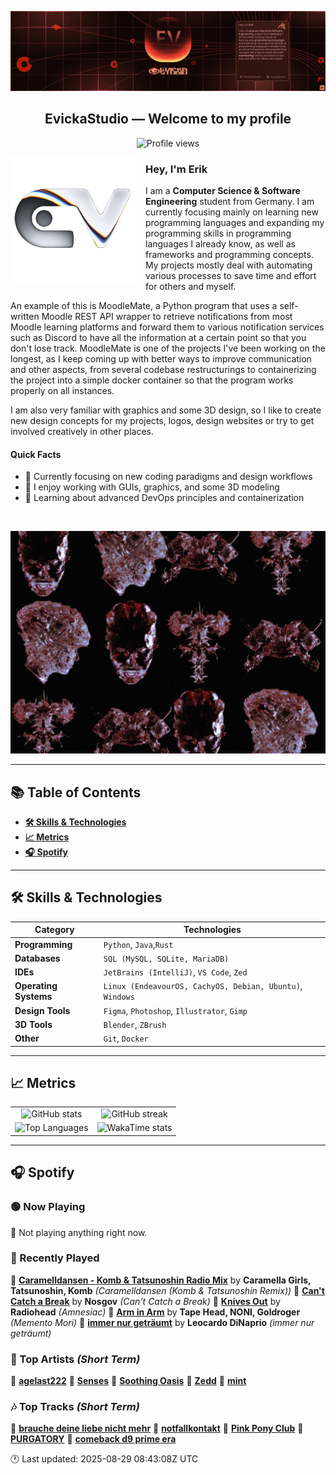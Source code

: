 <p align="center">
  <img src="assets/banner_2.webp" alt="Evicka Studio Banner" />
</p>

<h2 align="center">EvickaStudio — Welcome to my profile</h2>

<p align="center">
  <img src="https://komarev.com/ghpvc/?username=EvickaStudio&style=plastic&abbreviated=true&color=ff69b4" alt="Profile views" />
  <!-- Centering reference: using container alignment per CSS text-align guidance -->
</p>

<p>
  <img align="left" src="assets/liquid-logo-500.gif" alt="Evicka EV Logo" width="200" style="margin-right: 16px; margin-bottom: 8px;"/>
</p>

<h3>Hey, I'm Erik</h3>
<p>
  I am a <strong>Computer Science & Software Engineering</strong> student from
  Germany. I am currently focusing mainly on learning new programming
  languages and expanding my programming skills in programming languages I
  already know, as well as frameworks and programming concepts. My projects
  mostly deal with automating various processes to save time and effort for
  others and myself.
</p>
<p>
  An example of this is MoodleMate, a Python program that uses a
  self-written Moodle REST API wrapper to retrieve notifications from most
  Moodle learning platforms and forward them to various notification
  services such as Discord to have all the information at a certain point
  so that you don't lose track. MoodleMate is one of the projects I've been
  working on the longest, as I keep coming up with better ways to improve
  communication and other aspects, from several codebase restructurings to
  containerizing the project into a simple docker container so that the
  program works properly on all instances.
</p>
<p>
  I am also very familiar with graphics and some 3D design, so I like to
  create new design concepts for my projects, logos, design websites or try
  to get involved creatively in other places.
</p>

<h4>Quick Facts</h4>
<ul>
  <li>🔬 Currently focusing on new coding paradigms and design workflows</li>
  <li>👀 I enjoy working with GUIs, graphics, and some 3D modeling</li>
  <li>🌱 Learning about advanced DevOps principles and containerization</li>
  
</ul>

<br clear="left"/>

<p align="center">
  <img src="assets/evkheadpostersmol.webp" alt="Evicka poster collage" />
</p>

---

## 📚 Table of Contents

- **[🛠️ Skills & Technologies](#️-skills--technologies)**
- **[📈 Metrics](#-metrics)**
- **[🎧 Spotify](#-spotify)**

---

## 🛠️ Skills & Technologies

| **Category**          | **Technologies**                                                                                                 |
|-----------------------|------------------------------------------------------------------------------------------------------------------|
| **Programming**       | `Python`, `Java`,`Rust`                                                                                           |
| **Databases**         | `SQL (MySQL, SQLite, MariaDB)`                                                                                   |
| **IDEs**              | `JetBrains (IntelliJ)`, `VS Code`, `Zed`                                                                         |
| **Operating Systems** | `Linux (EndeavourOS, CachyOS, Debian, Ubuntu)`, `Windows`                                                        |
| **Design Tools**      | `Figma`, `Photoshop`, `Illustrator`, `Gimp`                                                                      |
| **3D Tools**          | `Blender`, `ZBrush`                                                                                              |
| **Other**             | `Git`, `Docker`                                                                                                  |

---

## 📈 Metrics

<table>
  <tr>
    <td align="center">
      <img src="https://github-readme-stats.vercel.app/api?username=EvickaStudio&show=reviews,discussions_started,discussions_answered,prs_merged,prs_merged_percentage&show_icons=true&theme=transparent" alt="GitHub stats" width="100%" />
    </td>
    <td align="center">
      <img src="https://github-readme-streak-stats.herokuapp.com/?user=EvickaStudio&theme=transparent" alt="GitHub streak" width="100%" />
    </td>
  </tr>
  <tr>
    <td align="center">
      <img src="https://github-readme-stats.vercel.app/api/top-langs/?username=EvickaStudio&theme=transparent&layout=compact" alt="Top Languages" width="100%" />
    </td>
    <td align="center">
      <img src="https://github-readme-stats.vercel.app/api/wakatime?username=evickastudio&layout=compact&theme=transparent" alt="WakaTime stats" width="100%" />
    </td>
  </tr>
</table>

---

## 🎧 Spotify

<!-- SPOTIFY-START -->


### 🟢 Now Playing

🎵 Not playing anything right now.



### 📜 Recently Played

🎤 **[Caramelldansen - Komb & Tatsunoshin Radio Mix](https://open.spotify.com/track/3nUSgBvdHMdawUiwplAMlc)** by **Caramella Girls, Tatsunoshin, Komb** *(Caramelldansen (Komb & Tatsunoshin Remix))*
🎤 **[Can't Catch a Break](https://open.spotify.com/track/1C9UDzbcut4KpZdXecVM2s)** by **Nosgov** *(Can't Catch a Break)*
🎤 **[Knives Out](https://open.spotify.com/track/521OhfIeThXJKiTyz0m883)** by **Radiohead** *(Amnesiac)*
🎤 **[Arm in Arm](https://open.spotify.com/track/5d0SSxGDRf3AE29xqEAVbs)** by **Tape Head, NONI, Goldroger** *(Memento Mori)*
🎤 **[immer nur geträumt](https://open.spotify.com/track/2GJaSy6PtsqZMPhYnDHnEa)** by **Leocardo DiNaprio** *(immer nur geträumt)*



### 🌟 Top Artists *(Short Term)*

🥇 [**agelast222**](https://open.spotify.com/artist/05jZ0T8kKQUA7Cd58RLiL0)
🥈 [**Senses**](https://open.spotify.com/artist/2soiLmeGhmq9uQ9fqZm3KA)
🥉 [**Soothing Oasis**](https://open.spotify.com/artist/1HON4xJAWJNuUpb6G64bNr)
🏅 [**Zedd**](https://open.spotify.com/artist/2qxJFvFYMEDqd7ui6kSAcq)
🏅 [**mint**](https://open.spotify.com/artist/18ZZFZYue9xTQel14oTWBd)



### 🎶 Top Tracks *(Short Term)*

🥇 [**brauche deine liebe nicht mehr**](https://open.spotify.com/track/5uLdsrnhX6YRyLeBVTSMVO)
🥈 [**notfallkontakt**](https://open.spotify.com/track/0IPMXUCfYjnY1dzyXskUNo)
🥉 [**Pink Pony Club**](https://open.spotify.com/track/6393yGahSJ9slVdOwSxOVR)
🏅 [**PURGATORY**](https://open.spotify.com/track/2NAPXTRUMaXW4Pf3606hHL)
🏅 [**comeback d9 prime era**](https://open.spotify.com/track/5duwgbDJtY88MEAfXE0cd9)


🕐 Last updated: 2025-08-29 08:43:08Z UTC
<!-- SPOTIFY-END -->

